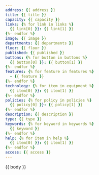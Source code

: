 ```yaml
---
address: {{ address }}
title: {{ title }}
capacity: {{ capacity }}
links: {% for link in links %}
  {{ link[0] }}: {{ link[1] }}
{%- endfor %}
image: {{ image }}
departments: {{ departments }}
floor: {{ floor }}
published: {{ published }}
buttons: {% for button in buttons %}
  {{ button[0] }}: {{ button[1] }}
{%- endfor %}
features: {% for feature in features %}
  - {{ feature }}
{%- endfor %}
technology: {% for item in equipment %}
  {{ item[0] }}: {{ item[1] }}
{%- endfor %}
policies: {% for policy in policies %}
  {{ policy[0] }}: {{ policy[1] }}
{%- endfor %}
description: {{ description }}
type: {{ type }}
keywords: {% for keyword in keywords %}
  {{ keyword }}
{%- endfor %}
help: {% for item in help %}
  {{ item[0] }}: {{ item[1] }}
{%- endfor %}
access: {{ access }}
---
```


{{ body }}
